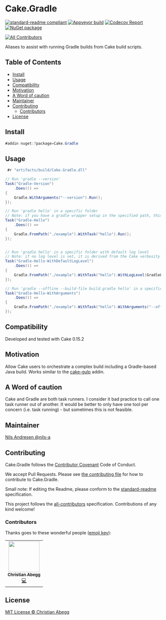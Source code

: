 # Cake.Gradle

[![standard-readme compliant][]][standard-readme]
[![Appveyor build][appveyorimage]][appveyor]
[![Codecov Report][codecovimage]][codecov]
[![NuGet package][nugetimage]][nuget]
<!-- ALL-CONTRIBUTORS-BADGE:START - Do not remove or modify this section -->
[![All Contributors](https://img.shields.io/badge/all_contributors-1-orange.svg?style=flat-square)](#contributors)
<!-- ALL-CONTRIBUTORS-BADGE:END -->

Aliases to assist with running Gradle builds from Cake build scripts.

## Table of Contents

- [Install](#install)
- [Usage](#usage)
- [Compatibility](#compatibility)
- [Motivation](#motivation)
- [A Word of caution](#a-word-of-caution)
- [Maintainer](#maintainer)
- [Contributing](#contributing)
  - [Contributors](#contributors)
- [License](#license)

## Install

```cs
#addin nuget:?package=Cake.Gradle
```

## Usage

```cs
 #r "artifacts/build/Cake.Gradle.dll"

// Run 'gradle --version'
Task("Gradle-Version")
    .Does(() =>
{
    Gradle.WithArguments("--version").Run();
});

// Run 'gradle hello' in a specific folder
// Note: if you have a gradle wrapper setup in the specified path, this one will be used
Task("Gradle-Hello")
    .Does(() =>
{
    Gradle.FromPath("./example").WithTask("hello").Run();
});


// Run 'gradle hello' in a specific folder with default log level
// Note: if no log level is set, it is derived from the Cake verbosity (which is set to 'verbose' in build.ps1)
Task("Gradle-Hello-WithDefaultLogLevel")
    .Does(() =>
{
    Gradle.FromPath("./example").WithTask("hello").WithLogLevel(GradleLogLevel.Default).Run(); 
});

// Run 'gradle --offline --build-file build.gradle hello' in a specific folder
Task("Gradle-Hello-WithArguments")
    .Does(() =>
{
    Gradle.FromPath("./example").WithTask("hello").WithArguments("--offline --build-file build.gradle").Run();
});

```

## Compatibility

Developed and tested with Cake 0.15.2

## Motivation

Allow Cake users to orchestrate a complex build including a Gradle-based Java build.
Works similar to the [cake-gulp](https://github.com/Philo/cake-gulp) addin.

## A Word of caution

Cake and Gradle are both task runners. I consider it bad practice to call one task runner out of another. 
It would be better to only have one tool per concern (i.e. task running) - but sometimes this is not feasible.

## Maintainer

[Nils Andresen @nils-a][maintainer]

## Contributing

Cake.Gradle follows the [Contributor Covenant][contrib-covenant] Code of Conduct.

We accept Pull Requests.
Please see [the contributing file][contributing] for how to contribute to Cake.Gradle.

Small note: If editing the Readme, please conform to the [standard-readme][] specification.

This project follows the [all-contributors][] specification. Contributions of any kind welcome!

### Contributors

Thanks goes to these wonderful people ([emoji key][emoji-key]):

<!-- ALL-CONTRIBUTORS-LIST:START - Do not remove or modify this section -->
<!-- prettier-ignore-start -->
<!-- markdownlint-disable -->
<table>
  <tr>
    <td align="center"><a href="https://github.com/abeggchr"><img src="https://avatars1.githubusercontent.com/u/1616011?v=4?s=100" width="100px;" alt=""/><br /><sub><b>Christian Abegg</b></sub></a><br /><a href="https://github.com/cake-contrib/cake-gradle/commits?author=abeggchr" title="Code">💻</a></td>
  </tr>
</table>

<!-- markdownlint-restore -->
<!-- prettier-ignore-end -->

<!-- ALL-CONTRIBUTORS-LIST:END -->

## License

[MIT License © Christian Abegg][license]

[all-contributors]: https://github.com/all-contributors/all-contributors
[all-contributorsimage]: https://img.shields.io/github/all-contributors/cake-contrib/Cake-Gradle.svg?color=orange&style=flat-square
[appveyor]: https://ci.appveyor.com/project/cakecontrib/cake-gradle
[appveyorimage]: https://img.shields.io/appveyor/ci/cakecontrib/cake-gradle.svg?logo=appveyor&style=flat-square
[codecov]: https://codecov.io/gh/cake-contrib/Cake-Gradle
[codecovimage]: https://img.shields.io/codecov/c/github/cake-contrib/Cake-Gradle.svg?logo=codecov&style=flat-square
[contrib-covenant]: https://www.contributor-covenant.org/version/1/4/code-of-conduct
[contributing]: CONTRIBUTING.md
[emoji-key]: https://allcontributors.org/docs/en/emoji-key
[maintainer]: https://github.com/nils-a
[nuget]: https://nuget.org/packages/Cake.Gradle
[nugetimage]: https://img.shields.io/nuget/v/Cake.Gradle.svg?logo=nuget&style=flat-square
[license]: LICENSE.txt
[standard-readme]: https://github.com/RichardLitt/standard-readme
[standard-readme compliant]: https://img.shields.io/badge/readme%20style-standard-brightgreen.svg?style=flat-square
